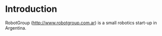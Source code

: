 # Introduction #

RobotGroup (http://www.robotgroup.com.ar) is a small robotics start-up in Argentina.